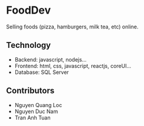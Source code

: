 # FoodDev
Selling foods (pizza, hamburgers, milk tea, etc) online.
## Technology
- Backend: javascript, nodejs...
- Frontend: html, css, javascript, reactjs, coreUI...
- Database: SQL Server
## Contributors
- Nguyen Quang Loc
- Nguyen Duc Nam
- Tran Anh Tuan
